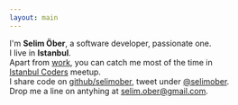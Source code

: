 ```yaml
---
layout: main
---
```

<div class="about text-center">
	I'm <strong>Selim Öber</strong>, a software developer, passionate one.<br/>
	I live in <strong>Istanbul</strong>. <br/>
	Apart from <a href="/blog/2013-09-01-farewell-oracle.md">work</a>, you can catch me most of the time in <br/>
	<a href="http://istanbulcoders.org/">Istanbul Coders</a> meetup. <br/>
	I share code on <a href="https://github.com/selimober">github/selimober</a>, tweet under <a href="https://twitter.com/selimober">@selimober</a>. <br/>
	Drop me a line on antyhing at <a href="#">selim.ober@gmail.com</a>.
</div>
